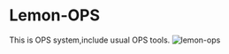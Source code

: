 # Lemon-OPS

This is  OPS system,include usual OPS tools.
![lemon-ops](https://github.com/Walk-ContryRoad/Lemon_flask/blob/master/lemon_master/app/static/images/Lemon-OPS_2016-06-30T07.png)
